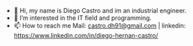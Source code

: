 - 👋 Hi, my name is Diego Castro and im an industrial engineer.
- 👀 I’m interested in the IT field and programming.
- 📫 How to reach me Mail: castro.dh91@gmail.com | linkedin: https://www.linkedin.com/in/diego-hernan-castro/

<!---
Castro-D/Castro-D is a ✨ special ✨ repository because its `README.md` (this file) appears on your GitHub profile.
You can click the Preview link to take a look at your changes.
--->
